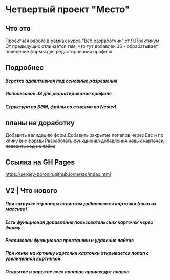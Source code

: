 # Четвертый проект "Место"

## Что это
Проектная работа в рамках курса "Веб разработчик" от Я.Практикум. От предыдущих отличается тем, что тут добавлен JS - обрабатывает поведение формы для редактирования профиля

## Подробнее
##### Верстка адавптивная под основные разрешения
##### Использован JS для редактирования профиля
##### Структура по БЭМ, файлы со стилями по Nested.



## планы на доработку
Добавить валидацию форм
Добавить закрытие попапов через Esc и по клику вне формы
~~Разработать функционал добавления новых карточек, повесить код на лайки~~

## Ссылка на GH Pages
https://sergey-boronin.github.io/mesto/index.html

## V2 | Что нового
##### При загрузке страницы скриптом добавляются карточки (пока из массива)
##### Есть функционал добавления пользовательских карточек через форму
##### Реализован функционал простанвки и удаления лайков
##### При клике на кртинку карточки карточки открывается попап с увеличенной картинкой
##### Открытие и зарытие всех попапов происходит плавно

